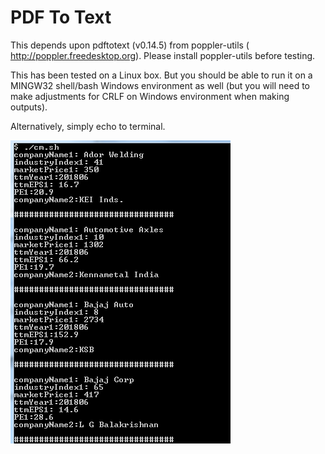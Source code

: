 # PDF To Text
This depends upon pdftotext (v0.14.5) from  poppler-utils ( http://poppler.freedesktop.org).
Please install poppler-utils before testing.

This has been tested on a Linux box. But you should be able to run it
on a MINGW32 shell/bash Windows environment as well (but you will need
to make adjustments for CRLF on Windows environment when making outputs). 

Alternatively, simply echo to terminal.

![demo](Parsed.png "Demo")
